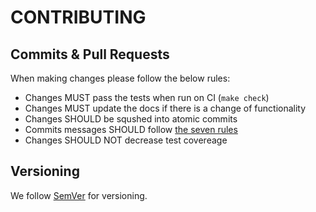 CONTRIBUTING
============

Commits & Pull Requests
-----------------------

When making changes please follow the below rules:
* Changes MUST pass the tests when run on CI (`make check`)
* Changes MUST update the docs if there is a change of functionality
* Changes SHOULD be squshed into atomic commits
* Commits messages SHOULD follow [the seven rules](https://chris.beams.io/posts/git-commit/#seven-rules)
* Changes SHOULD NOT decrease test covereage

Versioning
----------

We follow [SemVer](http://semver.org/) for versioning.
